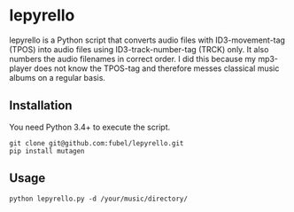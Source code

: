 # lepyrello

lepyrello is a Python script that converts audio files with ID3-movement-tag (TPOS) into audio files using ID3-track-number-tag (TRCK) only. It also numbers the audio filenames in correct order. I did this because my mp3-player does not know the TPOS-tag and therefore messes classical music albums on a regular basis.

## Installation

You need Python 3.4+ to execute the script.

	git clone git@github.com:fubel/lepyrello.git
	pip install mutagen

## Usage

	python lepyrello.py -d /your/music/directory/
